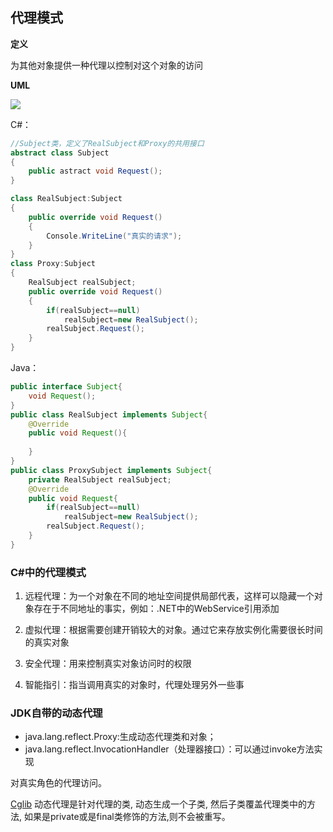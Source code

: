 ## 代理模式

**定义**

为其他对象提供一种代理以控制对这个对象的访问

**UML**

<div>
    <image src="../img/proxy.png"></image>
</div>

C#：

```c#
//Subject类，定义了RealSubject和Proxy的共用接口
abstract class Subject
{
    public astract void Request();
}

class RealSubject:Subject
{
	public override void Request()
    {
    	Console.WriteLine("真实的请求");
    }
}
class Proxy:Subject
{
	RealSubject realSubject;
	public override void Request()
    {
    	if(realSubject==null)
    		realSubject=new RealSubject();
    	realSubject.Request();
    }
}
```

Java：

```java
public interface Subject{
    void Request();
}
public class RealSubject implements Subject{
    @Override
    public void Request(){
        
    }
}
public class ProxySubject implements Subject{
    private RealSubject realSubject;
    @Override
    public void Request{
        if(realSubject==null)
            realSubject=new RealSubject();
        realSubject.Request();
    }
}
```

### C#中的代理模式

1. 远程代理：为一个对象在不同的地址空间提供局部代表，这样可以隐藏一个对象存在于不同地址的事实，例如：.NET中的WebService引用添加

2. 虚拟代理：根据需要创建开销较大的对象。通过它来存放实例化需要很长时间的真实对象
3. 安全代理：用来控制真实对象访问时的权限
4. 智能指引：指当调用真实的对象时，代理处理另外一些事

### JDK自带的动态代理

-  java.lang.reflect.Proxy:生成动态代理类和对象；
-  java.lang.reflect.InvocationHandler（处理器接口）：可以通过invoke方法实现

对真实角色的代理访问。

[Cglib](http://www.runoob.com/w3cnote/cglibcode-generation-library-intro.html) 动态代理是针对代理的类, 动态生成一个子类, 然后子类覆盖代理类中的方法, 如果是private或是final类修饰的方法,则不会被重写。